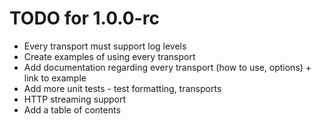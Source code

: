 # TODO for 1.0.0-rc

- Every transport must support log levels
- Create examples of using every transport
- Add documentation regarding every transport (how to use, options) + link to example
- Add more unit tests - test formatting, transports
- HTTP streaming support
- Add a table of contents

